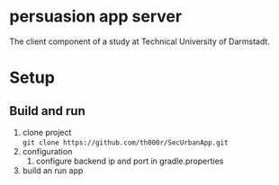 # persuasion app server
The client component of a study at Technical University of Darmstadt.

# Setup

## Build and run
1. clone project\
```git clone https://github.com/th000r/SecUrbanApp.git```
2. configuration
   1. configure backend ip and port in gradle.properties
3. build an run app